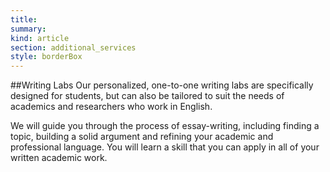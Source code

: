 ```yaml
--- 
title:  
summary: 
kind: article
section: additional_services
style: borderBox
---
```


##Writing Labs
Our personalized, one-to-one writing labs are specifically designed for students, but can also be tailored to suit the needs of academics and researchers who work in English. 

We will guide you through the process of essay-writing, including finding a topic, building a solid argument and refining your academic and professional language. You will learn a skill that you can apply in all of your written academic work.